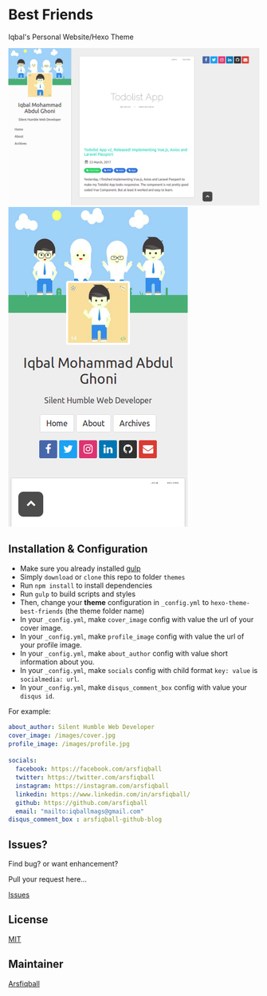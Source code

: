 # Best Friends
Iqbal's Personal Website/Hexo Theme

![Desktop](/screenshots/desktop.png)
![Mobile](/screenshots/mobile.png)

## Installation & Configuration
* Make sure you already installed [gulp](https://gulpjs.com/)
* Simply ``download`` or ``clone`` this repo to folder ``themes``
* Run ``npm install`` to install dependencies
* Run ``gulp`` to build scripts and styles
* Then, change your **theme** configuration in ``_config.yml`` to ``hexo-theme-best-friends`` (the theme folder name)
* In your ``_config.yml``, make ``cover_image`` config with value the url of your cover image.
* In your ``_config.yml``, make ``profile_image`` config with value the url of your profile image.
* In your ``_config.yml``, make ``about_author`` config with value short information about you.
* In your ``_config.yml``, make ``socials`` config with child format ``key: value`` is ``socialmedia: url``.
* In your ``_config.yml``, make ``disqus_comment_box`` config with value your ``disqus id``.
  
For example:
```yml
about_author: Silent Humble Web Developer
cover_image: /images/cover.jpg
profile_image: /images/profile.jpg

socials:
  facebook: https://facebook.com/arsfiqball
  twitter: https://twitter.com/arsfiqball
  instagram: https://instagram.com/arsfiqball
  linkedin: https://www.linkedin.com/in/arsfiqball/
  github: https://github.com/arsfiqball
  email: "mailto:iqballmags@gmail.com"
disqus_comment_box : arsfiqball-github-blog
```

## Issues?
Find bug? or want enhancement?

Pull your request here...

[Issues](https://github.com/Arsfiqball/hexo-theme-best-friends/issues)

## License
[MIT](/LICENSE)

## Maintainer
[Arsfiqball](http://www.arsfiqball.com)
